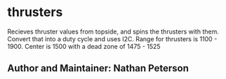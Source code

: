# thrusters
Recieves thruster values from topside, and spins the thrusters with them. Convert that into a duty cycle and uses I2C. Range for thrusters is 1100 - 1900. Center is 1500 with a dead zone of 1475 - 1525
## Author and Maintainer: Nathan Peterson
